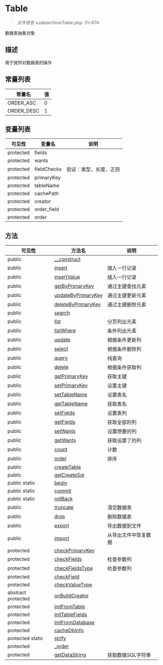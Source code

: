 #  Table 

> *文件信息* suda\archive\Table.php: 31~674

数据表抽象对象

## 描述


用于提供对数据表的操作



## 常量列表
| 常量名  |  值|
|--------|----|
|ORDER_ASC | 0 | 
|ORDER_DESC | 1 | 





## 变量列表
| 可见性 |  变量名   | 说明 |
|--------|----|------|
| protected   | fields | | 
| protected   | wants | | 
| protected   | fieldChecks | 验证：类型，长度，正则| 
| protected   | primaryKey | | 
| protected   | tableName | | 
| protected   | cachePath | | 
| protected   | creator | | 
| protected   | order_field | | 
| protected   | order | | 



## 方法


| 可见性 | 方法名 | 说明 |
|--------|-------|------|
| public |[__construct](Table/__construct.md) |  |
| public |[insert](Table/insert.md) | 插入一行记录 |
| public |[insertValue](Table/insertValue.md) | 插入一行记录 |
| public |[getByPrimaryKey](Table/getByPrimaryKey.md) | 通过主键查找元素 |
| public |[updateByPrimaryKey](Table/updateByPrimaryKey.md) | 通过主键更新元素 |
| public |[deleteByPrimaryKey](Table/deleteByPrimaryKey.md) | 通过主键删除元素 |
| public |[search](Table/search.md) |  |
| public |[list](Table/list.md) | 分页列出元素 |
| public |[listWhere](Table/listWhere.md) | 条件列出元素 |
| public |[update](Table/update.md) | 根据条件更新列 |
| public |[select](Table/select.md) | 根据条件删除列 |
| public |[query](Table/query.md) | 纯查询 |
| public |[delete](Table/delete.md) | 根据条件获取列 |
| public |[getPrimaryKey](Table/getPrimaryKey.md) | 获取主键 |
| public |[setPrimaryKey](Table/setPrimaryKey.md) | 设置主键 |
| public |[setTableName](Table/setTableName.md) | 设置表名 |
| public |[getTableName](Table/getTableName.md) | 获取表名 |
| public |[setFields](Table/setFields.md) | 设置表列 |
| public |[getFields](Table/getFields.md) | 获取全部的列 |
| public |[setWants](Table/setWants.md) | 设置想要的列 |
| public |[getWants](Table/getWants.md) | 获取设置了的列 |
| public |[count](Table/count.md) | 计数 |
| public |[order](Table/order.md) | 排序 |
| public |[createTable](Table/createTable.md) |  |
| public |[getCreateSql](Table/getCreateSql.md) |  |
| public static|[begin](Table/begin.md) |  |
| public static|[commit](Table/commit.md) |  |
| public static|[rollBack](Table/rollBack.md) |  |
| public |[truncate](Table/truncate.md) | 清空数据表 |
| public |[drop](Table/drop.md) | 删除数据表 |
| public |[export](Table/export.md) | 导出数据到文件 |
| public |[import](Table/import.md) | 从导出文件中恢复数据 |
| protected |[checkPrimaryKey](Table/checkPrimaryKey.md) |  |
| protected |[checkFields](Table/checkFields.md) | 检查参数列 |
| protected |[checkFieldsType](Table/checkFieldsType.md) | 检查参数列 |
| protected |[checkField](Table/checkField.md) |  |
| protected |[checkValueType](Table/checkValueType.md) |  |
|abstract protected |[onBuildCreator](Table/onBuildCreator.md) |  |
| protected |[initFromTable](Table/initFromTable.md) |  |
| protected |[initTableFields](Table/initTableFields.md) |  |
| protected |[initFromDatabase](Table/initFromDatabase.md) |  |
| protected |[cacheDbInfo](Table/cacheDbInfo.md) |  |
| protected static|[strify](Table/strify.md) |  |
| protected |[_order](Table/_order.md) |  |
| protected |[getDataString](Table/getDataString.md) | 获取数据SQL字符串 |
